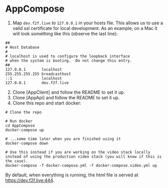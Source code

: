 # AppCompose

1. Map `dev.f2f.live` to `127.0.0.1` in your hosts file. This allows us to use a valid ssl certificate for local development. As an example, on a Mac it will look something like this (observe the last line):
```shell
##
# Host Database
#
# localhost is used to configure the loopback interface
# when the system is booting.  Do not change this entry.
##
127.0.0.1       localhost
255.255.255.255 broadcasthost
::1             localhost
127.0.0.1       dev.f2f.live
```
2. Clone [AppClient] and follow the README to set it up.
3. Clone [AppApi] and follow the README to set it up.
4. Clone this repo and start docker:
```shell
# Clone the repo

# Run docker
cd AppCompose
docker-compose up

# ...some time later when you are finished using it
docker-compose down

# Use this instead if you are working on the video stack locally instead of using the production video stack (you will know if this is the case).
docker-compose -f docker-compose.yml -f docker-compose.video.yml up
```

By default, when everything is running, the html file is served at https://dev.f2f.live:444.
